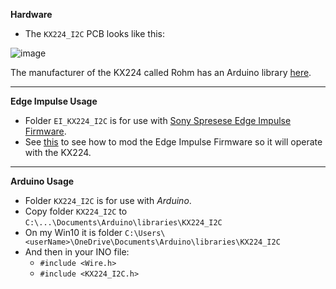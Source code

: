 **Hardware**
* The `KX224_I2C` PCB looks like this:

![image](https://user-images.githubusercontent.com/92460732/203920280-c92e735e-c343-4eea-b6d7-780928885a2d.png)

The manufacturer of the KX224 called Rohm has an Arduino library [here](https://github.com/RohmSemiconductor/Arduino/tree/master/KX224).

<HR>

**Edge Impulse Usage**
* Folder `EI_KX224_I2C` is for use with [Sony Spresese Edge Impulse Firmware](https://github.com/edgeimpulse/firmware-sony-spresense).
* See [this](https://github.com/DeveloperMarcial/Edge_Impulse/blob/trunk/Arduino_EdgeImpulse/Sony_Spresense/Spresense-IMU/EI_KX224_I2C/README.md) to see how to mod the Edge Impulse Firmware so it will operate with the KX224.
 
 <HR>
 
**Arduino Usage**
* Folder `KX224_I2C` is for use with *Arduino*.
* Copy folder `KX224_I2C` to `C:\...\Documents\Arduino\libraries\KX224_I2C`
* On my Win10 it is folder `C:\Users\<userName>\OneDrive\Documents\Arduino\libraries\KX224_I2C`
* And then in your INO file:
  * `#include <Wire.h>`
  * `#include <KX224_I2C.h>`

